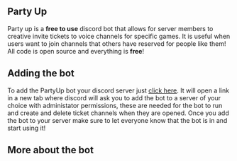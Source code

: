 ## Party Up

Party up is a **free to use** discord bot that allows for server members to creative invite tickets to voice channels for specific games. It is useful when users want to join channels that others have reserved for people like them! All code is open source and everything is **free**!

## Adding the bot

To add the PartyUp bot your discord server just [click here](https://discord.com/api/oauth2/authorize?client_id=864700118015016991&permissions=8&scope=bot). It will open a link in a new tab where discord will ask you to add the bot to a server of your choice with administator permissions, these are needed for the bot to run and create and delete ticket channels when they are opened. Once you add the bot to your server make sure to let everyone know that the bot is in and start using it!

## More about the bot 
